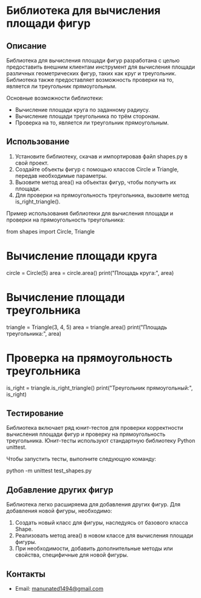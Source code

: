 # Библиотека для вычисления площади фигур

## Описание
Библиотека для вычисления площади фигур разработана с целью предоставить внешним клиентам инструмент для вычисления площади различных геометрических фигур, таких как круг и треугольник. Библиотека также предоставляет возможность проверки на то, является ли треугольник прямоугольным.

Основные возможности библиотеки:
- Вычисление площади круга по заданному радиусу.
- Вычисление площади треугольника по трём сторонам.
- Проверка на то, является ли треугольник прямоугольным.

## Использование
1. Установите библиотеку, скачав и импортировав файл shapes.py в свой проект.
2. Создайте объекты фигур с помощью классов Circle и Triangle, передав необходимые параметры.
3. Вызовите метод area() на объектах фигур, чтобы получить их площади.
4. Для проверки на прямоугольность треугольника, вызовите метод is_right_triangle().

Пример использования библиотеки для вычисления площади и проверки на прямоугольность треугольника:

from shapes import Circle, Triangle

# Вычисление площади круга
circle = Circle(5)
area = circle.area()
print("Площадь круга:", area)

# Вычисление площади треугольника
triangle = Triangle(3, 4, 5)
area = triangle.area()
print("Площадь треугольника:", area)

# Проверка на прямоугольность треугольника
is_right = triangle.is_right_triangle()
print("Треугольник прямоугольный:", is_right)
## Тестирование
Библиотека включает ряд юнит-тестов для проверки корректности вычисления площади фигур и проверку на прямоугольность треугольника. Юнит-тесты используют стандартную библиотеку Python unittest.

Чтобы запустить тесты, выполните следующую команду:

python -m unittest test_shapes.py
## Добавление других фигур
Библиотека легко расширяема для добавления других фигур. Для добавления новой фигуры, необходимо:
1. Создать новый класс для фигуры, наследуясь от базового класса Shape.
2. Реализовать метод area() в новом классе для вычисления площади фигуры.
3. При необходимости, добавить дополнительные методы или свойства, специфичные для новой фигуры.

## Контакты
- Email: manunated1494@gmail.com
